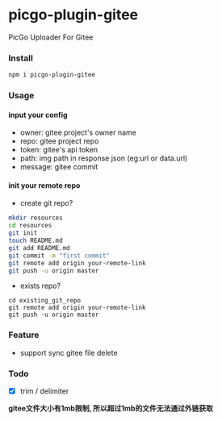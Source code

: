 # picgo-plugin-gitee

PicGo Uploader For Gitee

### Install

```bash
npm i picgo-plugin-gitee
```

### Usage

#### input your config
- owner: gitee project's owner name
- repo: gitee project repo
- token: gitee's api token
- path: img path in response json (eg:url or data.url)
- message: gitee commit 

#### init your remote repo
- create git repo?
```bash
mkdir resources
cd resources
git init
touch README.md
git add README.md
git commit -m "first commit"
git remote add origin your-remote-link
git push -u origin master
```
- exists repo?
```
cd existing_git_repo
git remote add origin your-remote-link
git push -u origin master
```

### Feature
- support sync gitee file delete

### Todo

- [x] trim / delimiter


**gitee文件大小有1mb限制, 所以超过1mb的文件无法通过外链获取**
